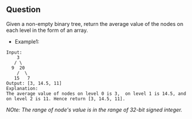 ## Question
Given a non-empty binary tree, return the average value of the nodes on each level in the form of an array.

- Example1:
```
Input:
    3
   / \
  9  20
    /  \
   15   7
Output: [3, 14.5, 11]
Explanation:
The average value of nodes on level 0 is 3,  on level 1 is 14.5, and on level 2 is 11. Hence return [3, 14.5, 11].

```
*NOte: 
The range of node's value is in the range of 32-bit signed integer.*

